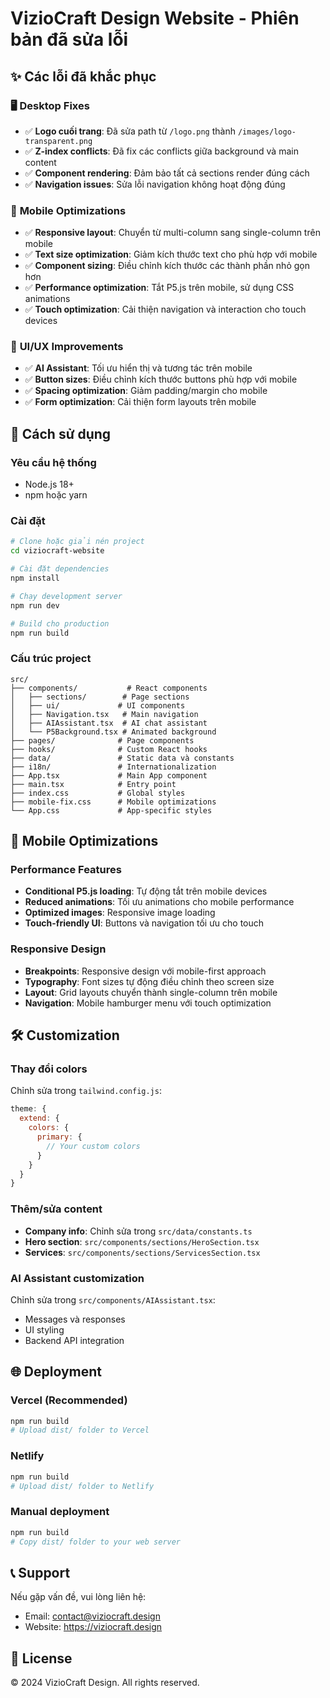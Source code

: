 # VizioCraft Design Website - Phiên bản đã sửa lỗi

## ✨ Các lỗi đã khắc phục

### 🖥️ **Desktop Fixes**
- ✅ **Logo cuối trang**: Đã sửa path từ `/logo.png` thành `/images/logo-transparent.png`
- ✅ **Z-index conflicts**: Đã fix các conflicts giữa background và main content
- ✅ **Component rendering**: Đảm bảo tất cả sections render đúng cách
- ✅ **Navigation issues**: Sửa lỗi navigation không hoạt động đúng

### 📱 **Mobile Optimizations**
- ✅ **Responsive layout**: Chuyển từ multi-column sang single-column trên mobile
- ✅ **Text size optimization**: Giảm kích thước text cho phù hợp với mobile
- ✅ **Component sizing**: Điều chỉnh kích thước các thành phần nhỏ gọn hơn
- ✅ **Performance optimization**: Tắt P5.js trên mobile, sử dụng CSS animations
- ✅ **Touch optimization**: Cải thiện navigation và interaction cho touch devices

### 🎨 **UI/UX Improvements**
- ✅ **AI Assistant**: Tối ưu hiển thị và tương tác trên mobile
- ✅ **Button sizes**: Điều chỉnh kích thước buttons phù hợp với mobile
- ✅ **Spacing optimization**: Giảm padding/margin cho mobile
- ✅ **Form optimization**: Cải thiện form layouts trên mobile

## 🚀 Cách sử dụng

### Yêu cầu hệ thống
- Node.js 18+ 
- npm hoặc yarn

### Cài đặt
```bash
# Clone hoặc giải nén project
cd viziocraft-website

# Cài đặt dependencies
npm install

# Chạy development server
npm run dev

# Build cho production
npm run build
```

### Cấu trúc project
```
src/
├── components/           # React components
│   ├── sections/        # Page sections
│   ├── ui/             # UI components
│   ├── Navigation.tsx   # Main navigation
│   ├── AIAssistant.tsx  # AI chat assistant
│   └── P5Background.tsx # Animated background
├── pages/              # Page components
├── hooks/              # Custom React hooks
├── data/               # Static data và constants
├── i18n/               # Internationalization
├── App.tsx             # Main App component
├── main.tsx            # Entry point
├── index.css           # Global styles
├── mobile-fix.css      # Mobile optimizations
└── App.css             # App-specific styles
```

## 📱 Mobile Optimizations

### Performance Features
- **Conditional P5.js loading**: Tự động tắt trên mobile devices
- **Reduced animations**: Tối ưu animations cho mobile performance
- **Optimized images**: Responsive image loading
- **Touch-friendly UI**: Buttons và navigation tối ưu cho touch

### Responsive Design
- **Breakpoints**: Responsive design với mobile-first approach
- **Typography**: Font sizes tự động điều chỉnh theo screen size
- **Layout**: Grid layouts chuyển thành single-column trên mobile
- **Navigation**: Mobile hamburger menu với touch optimization

## 🛠️ Customization

### Thay đổi colors
Chỉnh sửa trong `tailwind.config.js`:
```javascript
theme: {
  extend: {
    colors: {
      primary: {
        // Your custom colors
      }
    }
  }
}
```

### Thêm/sửa content
- **Company info**: Chỉnh sửa trong `src/data/constants.ts`
- **Hero section**: `src/components/sections/HeroSection.tsx`
- **Services**: `src/components/sections/ServicesSection.tsx`

### AI Assistant customization
Chỉnh sửa trong `src/components/AIAssistant.tsx`:
- Messages và responses
- UI styling
- Backend API integration

## 🌐 Deployment

### Vercel (Recommended)
```bash
npm run build
# Upload dist/ folder to Vercel
```

### Netlify
```bash
npm run build
# Upload dist/ folder to Netlify
```

### Manual deployment
```bash
npm run build
# Copy dist/ folder to your web server
```

## 📞 Support

Nếu gặp vấn đề, vui lòng liên hệ:
- Email: contact@viziocraft.design
- Website: https://viziocraft.design

## 📄 License

© 2024 VizioCraft Design. All rights reserved.
